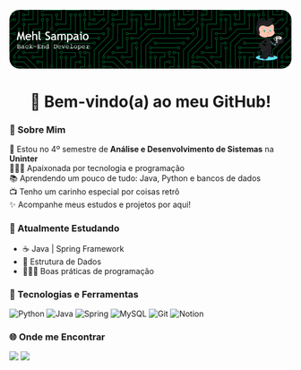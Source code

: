 ![header](./github-header-image.png)

<h1 align="center">👾 Bem-vindo(a) ao meu GitHub!</h1> 

### 🦋 Sobre Mim 

<p>📕 Estou no 4º semestre de <strong>Análise e Desenvolvimento de Sistemas</strong> na <strong> Uninter</strong> <br> 
👩🏽‍💻 Apaixonada por tecnologia e programação <br>
📚 Aprendendo um pouco de tudo: Java, Python e bancos de dados <br>
📺 Tenho um carinho especial por coisas retrô <br>
✨ Acompanhe meus estudos e projetos por aqui!
 </p>

### 🌱 Atualmente Estudando

- ☕ Java | Spring Framework
- 🎲 Estrutura de Dados
- 👩🏽‍💻 Boas práticas de programação

### 🔮 Tecnologias e Ferramentas

![Python](https://img.shields.io/badge/python-3670A0?style=for-the-badge&logo=python&logoColor=ffdd54)
![Java](https://img.shields.io/badge/java-%23ED8B00.svg?style=for-the-badge&logo=openjdk&logoColor=white)
![Spring](https://img.shields.io/badge/spring-%236DB33F.svg?style=for-the-badge&logo=spring&logoColor=white)
![MySQL](https://img.shields.io/badge/mysql-4479A1.svg?style=for-the-badge&logo=mysql&logoColor=white)
![Git](https://img.shields.io/badge/git-%23F05033.svg?style=for-the-badge&logo=git&logoColor=white)
![Notion](https://img.shields.io/badge/Notion-%23000000.svg?style=for-the-badge&logo=notion&logoColor=white)

### 🌐 Onde me Encontrar

[![](https://img.shields.io/badge/linkedin-blue)](https://www.linkedin.com/in/mehlsampaio)
[![](https://img.shields.io/badge/instagram-ff69b4)](https://www.instagram.com/mehlsampaio/)


